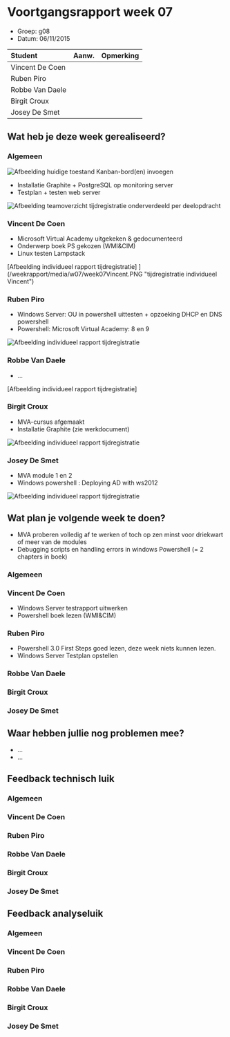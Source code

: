 # Voortgangsrapport week 07

* Groep: g08
* Datum: 06/11/2015

| Student  | Aanw. | Opmerking |
| :---     | :---  | :---      |
| Vincent De Coen |       |           |
| Ruben Piro |       |           |
| Robbe Van Daele |       |           |
| Birgit Croux |       |           |
| Josey De Smet |      |            |

## Wat heb je deze week gerealiseerd?

### Algemeen

![Afbeelding huidige toestand Kanban-bord(en) invoegen](/weekrapport/media/w07/kanbanteam.png "huboard team")

* Installatie Graphite + PostgreSQL op monitoring server
* Testplan + testen web server

![Afbeelding teamoverzicht tijdregistratie onderverdeeld per deelopdracht](/weekrapport/media/w07/togglteam.png "toggl team")

### Vincent De Coen

* Microsoft Virtual Academy uitgekeken & gedocumenteerd
* Onderwerp boek PS gekozen (WMI&CIM)
* Linux testen Lampstack

[Afbeelding individueel rapport tijdregistratie] ](/weekrapport/media/w07/week07Vincent.PNG "tijdregistratie individueel Vincent")

### Ruben Piro

* Windows Server: OU in powershell uittesten + opzoeking DHCP en DNS powershell 
* Powershell: Microsoft Virtual Academy: 8 en 9 

![Afbeelding individueel rapport tijdregistratie](/weekrapport/media/w07/week07Ruben.PNG "tijdregistratie individueel Ruben")

### Robbe Van Daele

* ...

[Afbeelding individueel rapport tijdregistratie]

### Birgit Croux

* MVA-cursus afgemaakt
* Installatie Graphite (zie werkdocument)

![Afbeelding individueel rapport tijdregistratie](/weekrapport/media/w07/togglbirgit.png "tijdregistratie individueel birgit")

### Josey De Smet

* MVA module 1 en 2
* Windows powershell : Deploying AD with ws2012

![Afbeelding individueel rapport tijdregistratie](/weekrapport/media/w07/week07Josey.jpg "tijdregistratie individueel birgit")


## Wat plan je volgende week te doen?
* MVA proberen volledig af te werken of toch op zen minst voor driekwart of meer van de modules
* Debugging scripts en handling errors in windows Powershell (= 2 chapters in boek)

### Algemeen
### Vincent De Coen
* Windows Server testrapport uitwerken
* Powershell boek lezen (WMI&CIM)
### Ruben Piro
* Powershell 3.0 First Steps goed lezen, deze week niets kunnen lezen.
* Windows Server Testplan opstellen

### Robbe Van Daele
### Birgit Croux
### Josey De Smet

## Waar hebben jullie nog problemen mee?

* ...
* ...

## Feedback technisch luik

### Algemeen

### Vincent De Coen
### Ruben Piro
### Robbe Van Daele
### Birgit Croux
### Josey De Smet

## Feedback analyseluik

### Algemeen

### Vincent De Coen
### Ruben Piro
### Robbe Van Daele
### Birgit Croux
### Josey De Smet
